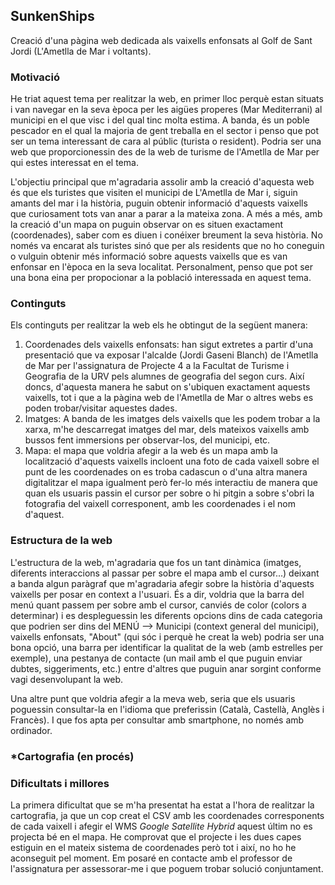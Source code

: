 ## SunkenShips
Creació d'una pàgina web dedicada als vaixells enfonsats al Golf de Sant Jordi (L'Ametlla de Mar i voltants). 

### Motivació

He triat aquest tema per realitzar la web, en primer lloc perquè estan situats i van navegar en la seva època per les aigües properes (Mar Mediterrani) al municipi en el que visc i del qual tinc molta estima. A banda, és un poble pescador en el qual la majoria de gent treballa en el sector i penso que pot ser un tema interessant de cara al públic (turista o resident). Podria ser una web que proporcionessin des de la web de turisme de l'Ametlla de Mar per qui estes interessat en el tema. 

L'objectiu principal que m'agradaria assolir amb la creació d'aquesta web és que els turistes que visiten el municipi de L'Ametlla de Mar i, siguin amants del mar i la història, puguin obtenir informació d'aquests vaixells que curiosament tots van anar a parar a la mateixa zona. A més a més, amb la creació d'un mapa on puguin observar on es situen exactament (coordenades), saber com es diuen i conéixer breument la seva història. No només va encarat als turistes sinó que per als residents que no ho coneguin o vulguin obtenir més informació sobre aquests vaixells que es van enfonsar en l'època en la seva localitat. Personalment, penso que pot ser una bona eina per propocionar a la població interessada en aquest tema. 

### Continguts

Els continguts per realitzar la web els he obtingut de la següent manera:
  1. Coordenades dels vaixells enfonsats: han sigut extretes a partir d'una presentació que va exposar l'alcalde (Jordi Gaseni Blanch) de l'Ametlla de Mar per    l'assignatura de Projecte 4 a la Facultat de Turisme i Geografia de la URV pels alumnes de geografia del segon curs. Així doncs, d'aquesta manera he sabut on s'ubiquen exactament aquests vaixells, tot i que a la pàgina web de l'Ametlla de Mar o altres webs es poden trobar/visitar aquestes dades. 
  2. Imatges: A banda de les imatges dels vaixells que les podem trobar a la xarxa, m'he descarregat imatges del mar, dels mateixos vaixells amb bussos fent immersions per observar-los, del municipi, etc. 
  3. Mapa: el mapa que voldria afegir a la web és un mapa amb la localització d'aquests vaixells incloent una foto de cada vaixell sobre el punt de les coordenades on es troba cadascun o d'una altra manera digitalitzar el mapa igualment però fer-lo més interactiu de manera que quan els usuaris passin el cursor per sobre o hi pitgin a sobre s'obri la fotografia del vaixell corresponent, amb les coordenades i el nom d'aquest. 

### Estructura de la web

L'estructura de la web, m'agradaria que fos un tant dinàmica (imatges, diferents interaccions al passar per sobre el mapa amb el cursor...) deixant a banda algun paràgraf que m'agradaria afegir sobre la història d'aquests vaixells per posar en context a l'usuari. És a dir, voldria que la barra del menú quant passem per sobre amb el cursor, canviés de color (colors a determinar) i es despleguessin les diferents opcions dins de cada categoria que podrien ser dins del MENÚ --> Municipi (context general del municipi), vaixells enfonsats, "About" (qui sóc i perquè he creat la web) podria ser una bona opció, una barra per identificar la qualitat de la web (amb estrelles per exemple), una pestanya de contacte (un mail amb el que puguin enviar dubtes, siggeriments, etc.) entre d'altres que puguin anar sorgint conforme vagi desenvolupant la web. 

Una altre punt que voldria afegir a la meva web, seria que els usuaris poguessin consultar-la en l'idioma que preferissin (Català, Castellà, Anglès i Francès). I que fos apta per consultar amb smartphone, no només amb ordinador. 

### *Cartografia (en procés)

### Dificultats i millores 

La primera dificultat que se m'ha presentat ha estat a l'hora de realitzar la cartografia, ja que un cop creat el CSV amb les coordenades corresponents de cada vaixell i afegir el WMS *Google Satellite Hybrid* aquest últim no es projecta bé en el mapa. He comprovat que el projecte i les dues capes estiguin en el mateix sistema de coordenades però tot i així, no ho he aconseguit pel moment. Em posaré en contacte amb el professor de l'assignatura per assessorar-me i que poguem trobar solució conjuntament.
